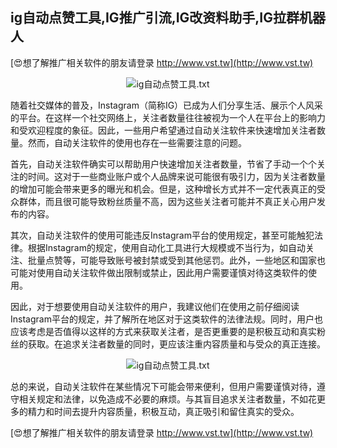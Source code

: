 ## **ig自动点赞工具,IG推广引流,IG改资料助手,IG拉群机器人**

[😍想了解推广相关软件的朋友请登录 http://www.vst.tw](http://www.vst.tw)

 <center><img src="https://vst.tw/MP4/tuiguang/png/1.png" alt="ig自动点赞工具.txt"></center>

随着社交媒体的普及，Instagram（简称IG）已成为人们分享生活、展示个人风采的平台。在这样一个社交网络上，关注者数量往往被视为一个人在平台上的影响力和受欢迎程度的象征。因此，一些用户希望通过自动关注软件来快速增加关注者数量。然而，自动关注软件的使用也存在一些需要注意的问题。

首先，自动关注软件确实可以帮助用户快速增加关注者数量，节省了手动一个个关注的时间。这对于一些商业账户或个人品牌来说可能很有吸引力，因为关注者数量的增加可能会带来更多的曝光和机会。但是，这种增长方式并不一定代表真正的受众群体，而且很可能导致粉丝质量不高，因为这些关注者可能并不真正关心用户发布的内容。

其次，自动关注软件的使用可能违反Instagram平台的使用规定，甚至可能触犯法律。根据Instagram的规定，使用自动化工具进行大规模或不当行为，如自动关注、批量点赞等，可能导致账号被封禁或受到其他惩罚。此外，一些地区和国家也可能对使用自动关注软件做出限制或禁止，因此用户需要谨慎对待这类软件的使用。

因此，对于想要使用自动关注软件的用户，我建议他们在使用之前仔细阅读Instagram平台的规定，并了解所在地区对于这类软件的法律法规。同时，用户也应该考虑是否值得以这样的方式来获取关注者，是否更重要的是积极互动和真实粉丝的获取。在追求关注者数量的同时，更应该注重内容质量和与受众的真正连接。

 <center><img src="https://vst.tw/MP4/tuiguang/png/4.png" alt="ig自动点赞工具.txt"></center>

总的来说，自动关注软件在某些情况下可能会带来便利，但用户需要谨慎对待，遵守相关规定和法律，以免造成不必要的麻烦。与其盲目追求关注者数量，不如花更多的精力和时间去提升内容质量，积极互动，真正吸引和留住真实的受众。

[😍想了解推广相关软件的朋友请登录 http://www.vst.tw](http://www.vst.tw)




